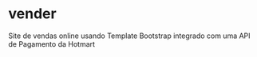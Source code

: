 # vender
Site de vendas online usando Template Bootstrap integrado com uma API de Pagamento da Hotmart

